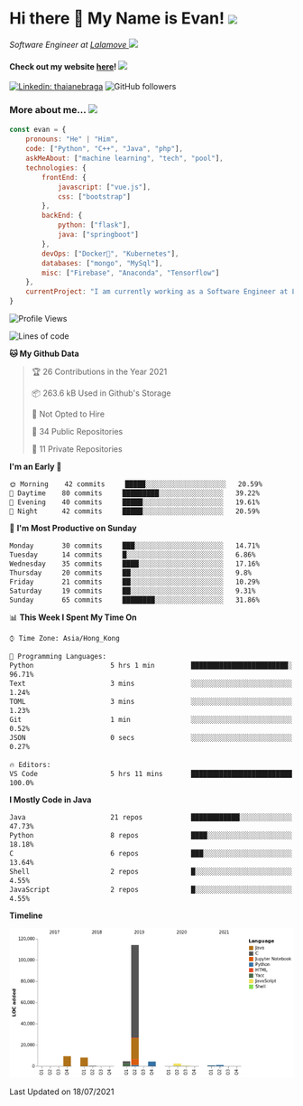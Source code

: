 <h1>Hi there 👋 My Name is Evan!   <img src="https://media.giphy.com/media/10GN73YGycPXQk/giphy.gif" width=50></h1>

<p><em>Software Engineer at <a href="https://www.lalamove.com/hongkong/zh/home">Lalamove </a><img src="https://media.giphy.com/media/HMSLfCl5BsXoQ/giphy.gif" width="60">
</em></p>

<h4>Check out my website <a href="https://hoyeechan.com/">here</a>! <img src="https://media.giphy.com/media/cuPm4p4pClZVC/giphy.gif" width=50></h4>

[![Linkedin: thaianebraga](https://img.shields.io/badge/-Evan-blue?style=flat-square&logo=Linkedin&logoColor=white&link=https://www.linkedin.com/in/ho-yee-chan/)](https://www.linkedin.com/in/ho-yee-chan/)
![GitHub followers](https://img.shields.io/github/followers/hyc121110?label=Follow&style=social)

<!--
**hyc121110/hyc121110** is a ✨ _special_ ✨ repository because its `README.md` (this file) appears on your GitHub profile.

Here are some ideas to get you started:

- 🔭 I’m currently working on ...
- 🌱 I’m currently learning ...
- 👯 I’m looking to collaborate on ...
- 🤔 I’m looking for help with ...
- 💬 Ask me about ...
- 📫 How to reach me: ...
- 😄 Pronouns: ...
- ⚡ Fun fact: ...
-->

<h3> More about me... <img src="https://media.giphy.com/media/Q94xQWspTUkShljj8P/giphy.gif" width=50> </h3>


```javascript
const evan = {
    pronouns: "He" | "Him",
    code: ["Python", "C++", "Java", "php"],
    askMeAbout: ["machine learning", "tech", "pool"],
    technologies: {
        frontEnd: {
            javascript: ["vue.js"],
            css: ["bootstrap"]
        },
        backEnd: {
            python: ["flask"],
            java: ["springboot"]
        },
        devOps: ["Docker🐳", "Kubernetes"],
        databases: ["mongo", "MySql"],
        misc: ["Firebase", "Anaconda", "Tensorflow"]
    },
    currentProject: "I am currently working as a Software Engineer at Lalamove",
}
```


<!--START_SECTION:waka-->
![Profile Views](http://img.shields.io/badge/Profile%20Views-6-blue)

![Lines of code](https://img.shields.io/badge/From%20Hello%20World%20I%27ve%20Written-145576%20lines%20of%20code-blue)

**🐱 My Github Data** 

> 🏆 26 Contributions in the Year 2021
 > 
> 📦 263.6 kB Used in Github's Storage 
 > 
> 🚫 Not Opted to Hire
 > 
> 📜 34 Public Repositories 
 > 
> 🔑 11 Private Repositories  
 > 
**I'm an Early 🐤** 

```text
🌞 Morning    42 commits     █████░░░░░░░░░░░░░░░░░░░░   20.59% 
🌆 Daytime    80 commits     █████████░░░░░░░░░░░░░░░░   39.22% 
🌃 Evening    40 commits     █████░░░░░░░░░░░░░░░░░░░░   19.61% 
🌙 Night      42 commits     █████░░░░░░░░░░░░░░░░░░░░   20.59%

```
📅 **I'm Most Productive on Sunday** 

```text
Monday       30 commits     ███░░░░░░░░░░░░░░░░░░░░░░   14.71% 
Tuesday      14 commits     █░░░░░░░░░░░░░░░░░░░░░░░░   6.86% 
Wednesday    35 commits     ████░░░░░░░░░░░░░░░░░░░░░   17.16% 
Thursday     20 commits     ██░░░░░░░░░░░░░░░░░░░░░░░   9.8% 
Friday       21 commits     ██░░░░░░░░░░░░░░░░░░░░░░░   10.29% 
Saturday     19 commits     ██░░░░░░░░░░░░░░░░░░░░░░░   9.31% 
Sunday       65 commits     ████████░░░░░░░░░░░░░░░░░   31.86%

```


📊 **This Week I Spent My Time On** 

```text
⌚︎ Time Zone: Asia/Hong_Kong

💬 Programming Languages: 
Python                   5 hrs 1 min         ████████████████████████░   96.71% 
Text                     3 mins              ░░░░░░░░░░░░░░░░░░░░░░░░░   1.24% 
TOML                     3 mins              ░░░░░░░░░░░░░░░░░░░░░░░░░   1.23% 
Git                      1 min               ░░░░░░░░░░░░░░░░░░░░░░░░░   0.52% 
JSON                     0 secs              ░░░░░░░░░░░░░░░░░░░░░░░░░   0.27%

🔥 Editors: 
VS Code                  5 hrs 11 mins       █████████████████████████   100.0%

```

**I Mostly Code in Java** 

```text
Java                     21 repos            ████████████░░░░░░░░░░░░░   47.73% 
Python                   8 repos             ████░░░░░░░░░░░░░░░░░░░░░   18.18% 
C                        6 repos             ███░░░░░░░░░░░░░░░░░░░░░░   13.64% 
Shell                    2 repos             █░░░░░░░░░░░░░░░░░░░░░░░░   4.55% 
JavaScript               2 repos             █░░░░░░░░░░░░░░░░░░░░░░░░   4.55%

```


**Timeline**

![Chart not found](https://raw.githubusercontent.com/hyc121110/hyc121110/master/charts/bar_graph.png) 


 Last Updated on 18/07/2021
<!--END_SECTION:waka-->